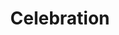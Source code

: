---
title: Celebration
tags: john
image: src/files/john/Celebration_2000.jpg
imageBase: Celebration
alt: A group of women from Papua New Guinea playing drums in a celebration.        
width: 2000
height: 1333
imageDate: January 2013
location: Wabag, Papua New Guinea
camera: Canon T3i
metaDescription: A group of women from Papua New Guinea playing drums in a celebration.  
---